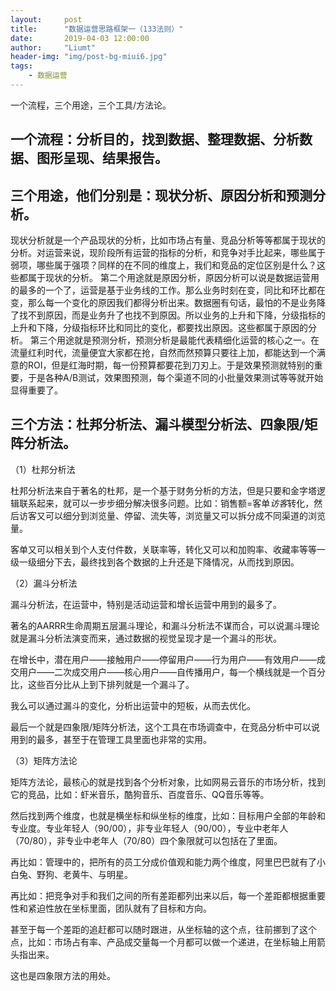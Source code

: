 ```yaml
---
layout:     post
title:      "数据运营思路框架一（133法则）"
date:       2019-04-03 12:00:00
author:     "Liumt"
header-img: "img/post-bg-miui6.jpg"
tags:
    - 数据运营
---
```



一个流程，三个用途，三个工具/方法论。

## 一个流程：分析目的，找到数据、整理数据、分析数据、图形呈现、结果报告。

## 三个用途，他们分别是：现状分析、原因分析和预测分析。

现状分析就是一个产品现状的分析，比如市场占有量、竞品分析等等都属于现状的分析。对运营来说，现阶段所有运营的指标的分析，和竞争对手比起来，哪些属于弱项，哪些属于强项？同样的在不同的维度上，我们和竞品的定位区别是什么？这些都属于现状的分析。
第二个用途就是原因分析，原因分析可以说是数据运营用的最多的一个了，运营是基于业务线的工作。那么业务时刻在变，同比和环比都在变，那么每一个变化的原因我们都得分析出来。数据圈有句话，最怕的不是业务降了找不到原因，而是业务升了也找不到原因。所以业务的上升和下降，分级指标的上升和下降，分级指标环比和同比的变化，都要找出原因。这些都属于原因的分析。
第三个用途就是预测分析，预测分析是最能代表精细化运营的核心之一。在流量红利时代，流量便宜大家都在抢，自然而然预算只要往上加，都能达到一个满意的ROI，但是红海时期，每一份预算都要花到刀刃上。于是效果预测就特别的重要，于是各种A/B测试，效果图预测，每个渠道不同的小批量效果测试等等就开始显得重要了。

## 三个方法：杜邦分析法、漏斗模型分析法、四象限/矩阵分析法。

（1）杜邦分析法

杜邦分析法来自于著名的杜邦，是一个基于财务分析的方法，但是只要和金字塔逻辑联系起来，就可以一步步细分解决很多问题。比如：销售额=客单*访客*转化，然后访客又可以细分到浏览量、停留、流失等，浏览量又可以拆分成不同渠道的浏览量。

客单又可以相关到个人支付件数，关联率等，转化又可以和加购率、收藏率等等一级一级细分下去，最终找到各个数据的上升还是下降情况，从而找到原因。

（2）漏斗分析法

漏斗分析法，在运营中，特别是活动运营和增长运营中用到的最多了。

著名的AARRR生命周期五层漏斗理论，和漏斗分析法不谋而合，可以说漏斗理论就是漏斗分析法演变而来，通过数据的视觉呈现才是一个漏斗的形状。

在增长中，潜在用户——接触用户——停留用户——行为用户——有效用户——成交用户——二次成交用户——核心用户——自传播用户，每一个横线就是一个百分比，这些百分比从上到下排列就是一个漏斗了。

我么可以通过漏斗的变化，分析出运营中的短板，从而去优化。

最后一个就是四象限/矩阵分析法，这个工具在市场调查中，在竞品分析中可以说用到的最多，甚至于在管理工具里面也非常的实用。

（3）矩阵方法论

矩阵方法论，最核心的就是找到各个分析对象，比如网易云音乐的市场分析，找到它的竞品，比如：虾米音乐，酷狗音乐、百度音乐、QQ音乐等等。

然后找到两个维度，也就是横坐标和纵坐标的维度，比如：目标用户全部的年龄和专业度。专业年轻人（90/00），非专业年轻人（90/00），专业中老年人（70/80），非专业中老年人（70/80）四个象限就可以包括在了里面。

再比如：管理中的，把所有的员工分成价值观和能力两个维度，阿里巴巴就有了小白兔、野狗、老黄牛、与明星。

再比如：把竞争对手和我们之间的所有差距都列出来以后，每一个差距都根据重要性和紧迫性放在坐标里面，团队就有了目标和方向。

甚至于每一个差距的追赶都可以随时跟进，从坐标轴的这个点，往前挪到了这个点，比如：市场占有率、产品成交量每一个月都可以做一个递进，在坐标轴上用箭头指出来。

这也是四象限方法的用处。